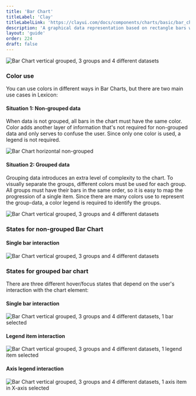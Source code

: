 ```yaml
---
title: 'Bar Chart'
titleLabel: 'Clay'
titleLabelLink: 'https://clayui.com/docs/components/charts/basic/bar_chart.html'
description: 'A graphical data representation based on rectangle bars with proportional lengths and heights.'
layout: 'guide'
order: 224
draft: false
---
```


![Bar Chart vertical grouped, 3 groups and 4 different datasets](/images/lexicon/chart-bar-grouped-vertical.png)

### Color use

You can use colors in different ways in Bar Charts, but there are two main use cases in Lexicon:

#### Situation 1: Non-grouped data

When data is not grouped, all bars in the chart must have the same color.
Color adds another layer of information that's not required for non-grouped data and only serves to confuse the user. Since only one color is used, a legend is not required.

![Bar Chart horizontal non-grouped](/images/lexicon/chart-bar-horizontal.png)

#### Situation 2: Grouped data

Grouping data introduces an extra level of complexity to the chart. To visually separate the groups, different colors must be used for each group. All groups must have their bars in the same order, so it is easy to map the progression of a single item.
Since there are many colors use to represent the group-data, a color legend is required to identify the groups.

![Bar Chart vertical grouped, 3 groups and 4 different datasets](/images/lexicon/chart-bar-grouped-vertical.png)

### States for non-grouped Bar Chart

#### Single bar interaction

![Bar Chart vertical grouped, 3 groups and 4 different datasets](/images/lexicon/chart-bar-horizontal-sel.png)

### States for grouped bar chart

There are three different hover/focus states that depend on the user's interaction with the chart element:

#### Single bar interaction

![Bar Chart vertical grouped, 3 groups and 4 different datasets, 1 bar selected](/images/lexicon/chart-bar-g-v-bar-sel.png)

#### Legend item interaction

![Bar Chart vertical grouped, 3 groups and 4 different datasets, 1 legend item selected](/images/lexicon/chart-bar-g-v-legend-sel.png)

#### Axis legend interaction

![Bar Chart vertical grouped, 3 groups and 4 different datasets, 1 axis item in X-axis selected](/images/lexicon/chart-bar-g-v-axis-sel.png)
